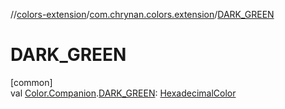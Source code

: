 //[colors-extension](../../index.md)/[com.chrynan.colors.extension](index.md)/[DARK_GREEN](-d-a-r-k_-g-r-e-e-n.md)

# DARK_GREEN

[common]\
val [Color.Companion](../../../colors-core/colors-core/com.chrynan.colors/-color/-companion/index.md).[DARK_GREEN](-d-a-r-k_-g-r-e-e-n.md): [HexadecimalColor](../../../colors-core/colors-core/com.chrynan.colors/-hexadecimal-color/index.md)
